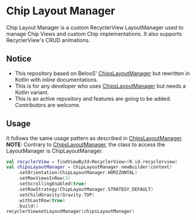 Chip Layout Manager
===================

Chip Layout Manager is a custom RecyclerView LayoutManager used to manage Chip Views and custom Chip implementations. It also supports RecyclerView's CRUD animations.

Notice
------
* This repository based on BelooS' [ChipsLayoutManager](https://github.com/BelooS/ChipsLayoutManager/) but rewritten in Kotlin with inline documentations.
* This is for any developer who uses [ChipsLayoutManager](https://github.com/BelooS/ChipsLayoutManager/) but needs a Kotlin variant.
* This is an active repository and features are going to be added. Contributors are welcome.

Usage
-----
It follows the same usage pattern as described in [ChipsLayoutManager](https://github.com/BelooS/ChipsLayoutManager/).
**NOTE**: Contrary to [ChipsLayoutManager](https://github.com/BelooS/ChipsLayoutManager/), the class to access the LayoutManager is ChipLayoutManager.

```KOTLIN
val recyclerView = findViewById<RecyclerView>(R.id.recyclerview)
val chipsLayoutManager = ChipLayoutManager.newBuilder(context)
    .setOrientation(ChipLayoutManager.HORIZONTAL) 
    .setMaxViewsInRow(3) 
    .setScrollingEnabled(true) 
    .setRowStrategy(ChipLayoutManager.STRATEGY_DEFAULT)
    .setChildGravity(Gravity.TOP)
    .withLastRow(true)
    .build()
recyclerViewsetLayoutManager(chipsLayoutManager)
```